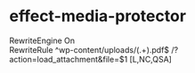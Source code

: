 # effect-media-protector

RewriteEngine On  
RewriteRule ^wp-content\/uploads\/(.+)\.pdf$ /?action=load_attachment&file=$1 [L,NC,QSA]
